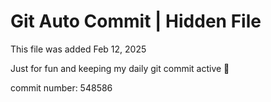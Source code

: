 # Git Auto Commit | Hidden File

This file was added Feb 12, 2025

Just for fun and keeping my daily git commit active 🤪

commit number: 548586
